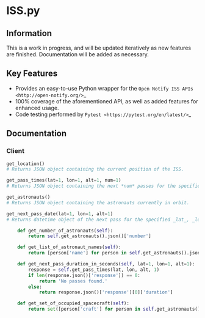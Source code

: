 ISS.py
======

Information
-----------
This is a work in progress, and will be updated iteratively as new features are finished.
Documentation will be added as necessary.

Key Features
------------
- Provides an easy-to-use Python wrapper for the `Open Notify ISS APIs <http://open-notify.org/>`_
- 100% coverage of the aforementioned API, as well as added features for enhanced usage.
- Code testing performed by `Pytest <https://pytest.org/en/latest/>`_

Documentation
-------------
### Client

```python 
get_location()
# Returns JSON object containing the current position of the ISS.

get_pass_times(lat=1, lon=1, alt=1, num=1)
# Returns JSON object containing the next *num* passes for the specified _lat_, _lon_, and _alt_.

get_astronauts()
# Returns JSON object containing the astronauts currently in orbit.

get_next_pass_date(lat=1, lon=1, alt=1)
# Returns datetime object of the next pass for the specified _lat_, _lon_, and _alt_, OR "No passes found."

    def get_number_of_astronauts(self):
        return self.get_astronauts().json()['number']

    def get_list_of_astronaut_names(self):
        return [person['name'] for person in self.get_astronauts().json()['people']]

    def get_next_pass_duration_in_seconds(self, lat=1, lon=1, alt=1):
        response = self.get_pass_times(lat, lon, alt, 1)
        if len(response.json()['response']) == 0:
            return 'No passes found.'
        else:
            return response.json()['response'][0]['duration']

    def get_set_of_occupied_spacecraft(self):
        return set([person['craft'] for person in self.get_astronauts().json()['people']])
```